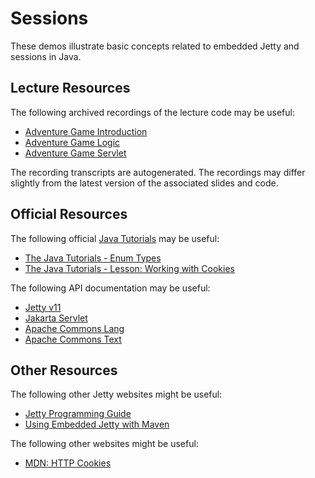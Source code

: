 Sessions
=================================================

These demos illustrate basic concepts related to embedded Jetty and sessions in Java.

## Lecture Resources ##

The following archived recordings of the lecture code may be useful:

  - [Adventure Game Introduction](https://usfca.hosted.panopto.com/Panopto/Pages/Viewer.aspx?id=d813206c-dcd2-48ed-b2e7-afe601537d4a)
  - [Adventure Game Logic](https://usfca.hosted.panopto.com/Panopto/Pages/Viewer.aspx?id=7fb2633a-82c4-4590-9348-afe601537d00)
  - [Adventure Game Servlet](https://usfca.hosted.panopto.com/Panopto/Pages/Viewer.aspx?id=9341c77d-8607-4f93-adc4-afe601537dac)

The recording transcripts are autogenerated. The recordings may differ slightly from the latest version of the associated slides and code.

## Official Resources ##

The following official [Java Tutorials](http://docs.oracle.com/javase/tutorial/index.html) may be useful:

  - [The Java Tutorials - Enum Types](https://docs.oracle.com/javase/tutorial/java/javaOO/enum.html)
  - [The Java Tutorials - Lesson: Working with Cookies](https://docs.oracle.com/javase/tutorial/networking/cookies/)

The following API documentation may be useful:

  - [Jetty v11](https://www.eclipse.org/jetty/javadoc/jetty-11/)
  - [Jakarta Servlet](https://javadoc.io/doc/jakarta.servlet/jakarta.servlet-api/latest/)
  - [Apache Commons Lang](https://commons.apache.org/proper/commons-lang/)
  - [Apache Commons Text](https://commons.apache.org/proper/commons-text/) 

## Other Resources ##

The following other Jetty websites might be useful:

  - [Jetty Programming Guide](https://www.eclipse.org/jetty/documentation/jetty-11/programming-guide/index.html)
  - [Using Embedded Jetty with Maven](https://www.eclipse.org/jetty/documentation/jetty-11/programming-guide/index.html#configuring-embedded-jetty-with-maven)

The following other websites might be useful:

  - [MDN: HTTP Cookies](https://developer.mozilla.org/en-US/docs/Web/HTTP/Cookies)
